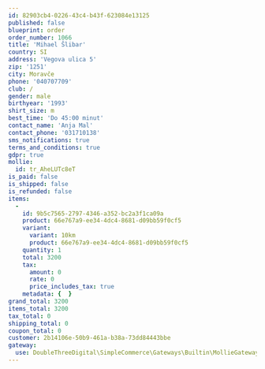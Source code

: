 ```yaml
---
id: 82903cb4-0226-43c4-b43f-623084e13125
published: false
blueprint: order
order_number: 1066
title: 'Mihael Šlibar'
country: SI
address: 'Vegova ulica 5'
zip: '1251'
city: Moravče
phone: '040707709'
club: /
gender: male
birthyear: '1993'
shirt_size: m
best_time: 'Do 45:00 minut'
contact_name: 'Anja Mal'
contact_phone: '031710138'
sms_notifications: true
terms_and_conditions: true
gdpr: true
mollie:
  id: tr_AheLUTc8eT
is_paid: false
is_shipped: false
is_refunded: false
items:
  -
    id: 9b5c7565-2797-4346-a352-bc2a3f1ca09a
    product: 66e767a9-ee34-4dc4-8681-d09bb59f0cf5
    variant:
      variant: 10km
      product: 66e767a9-ee34-4dc4-8681-d09bb59f0cf5
    quantity: 1
    total: 3200
    tax:
      amount: 0
      rate: 0
      price_includes_tax: true
    metadata: {  }
grand_total: 3200
items_total: 3200
tax_total: 0
shipping_total: 0
coupon_total: 0
customer: 2b14106e-50b9-461a-b38a-73dd84443bbe
gateway:
  use: DoubleThreeDigital\SimpleCommerce\Gateways\Builtin\MollieGateway
---
```

